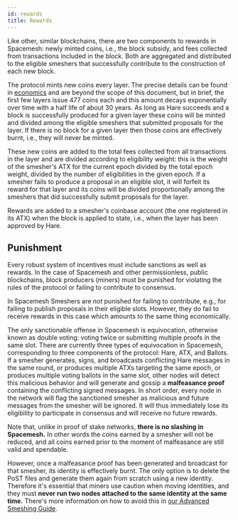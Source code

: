 ```yaml
---
id: rewards
title: Rewards
---
```


Like other, similar blockchains, there are two components to rewards in Spacemesh: newly minted coins, i.e., the block subsidy, and fees collected from transactions included in the block. Both are aggregated and distributed to the eligible smeshers that successfully contribute to the construction of each new block.

The protocol mints new coins every layer. The precise details can be found in [economics](https://github.com/spacemeshos/economics/) and are beyond the scope of this document, but in brief, the first few layers issue 477 coins each and this amount decays exponentially over time with a half life of about 30 years. As long as Hare succeeds and a block is successfully produced for a given layer these coins will be minted and divided among the eligible smeshers that submitted proposals for the layer. If there is no block for a given layer then those coins are effectively burnt, i.e., they will never be minted.

These new coins are added to the total fees collected from all transactions in the layer and are divided according to eligibility weight: this is the weight of the smesher's ATX for the current epoch divided by the total epoch weight, divided by the number of eligibilities in the given epoch. If a smesher fails to produce a proposal in an eligible slot, it will forfeit its reward for that layer and its coins will be divided proportionally among the smeshers that did successfully submit proposals for the layer.

Rewards are added to a smesher's coinbase account (the one registered in its ATX) when the block is applied to state, i.e., when the layer has been approved by Hare.

## Punishment

Every robust system of incentives must include sanctions as well as rewards. In the case of Spacemesh and other permissionless, public blockchains, block producers (miners) must be punished for violating the rules of the protocol or failing to contribute to consensus.

In Spacemesh Smeshers are _not_ punished for failing to contribute, e.g., for failing to publish proposals in their eligible slots. However, they do fail to receive rewards in this case which amounts to the same thing economically.

The only sanctionable offense in Spacemesh is equivocation, otherwise known as double voting: voting twice or submitting multiple proofs in the same slot. There are currently three types of equivocation in Spacemesh, corresponding to three components of the protocol: Hare, ATX, and Ballots. If a smesher generates, signs, and broadcasts conflicting Hare messages in the same round, or produces multiple ATXs targeting the same epoch, or produces multiple voting ballots in the same slot, other nodes will detect this malicious behavior and will generate and gossip a **malfeasance proof** containing the conflicting signed messages. In short order, every node in the network will flag the sanctioned smesher as malicious and future messages from the smesher will be ignored. It will thus immediately lose its eligibility to participate in consensus and will receive no future rewards.

Note that, unlike in proof of stake networks, **there is no slashing in Spacemesh.** In other words the coins earned by a smesher will not be reduced, and all coins earned prior to the moment of malfeasance are still valid and spendable.

However, once a malfeasance proof has been generated and broadcast for that smesher, its identity is effectively burnt. The only option is to delete the PoST files and generate them again from scratch using a new identity. Therefore it's essential that miners use caution when moving identities, and they must **never run two nodes attached to the same identity at the same time.** There's more information on how to avoid this in [our Advanced Smeshing Guide](./../start/smesher/equivocation.md).
